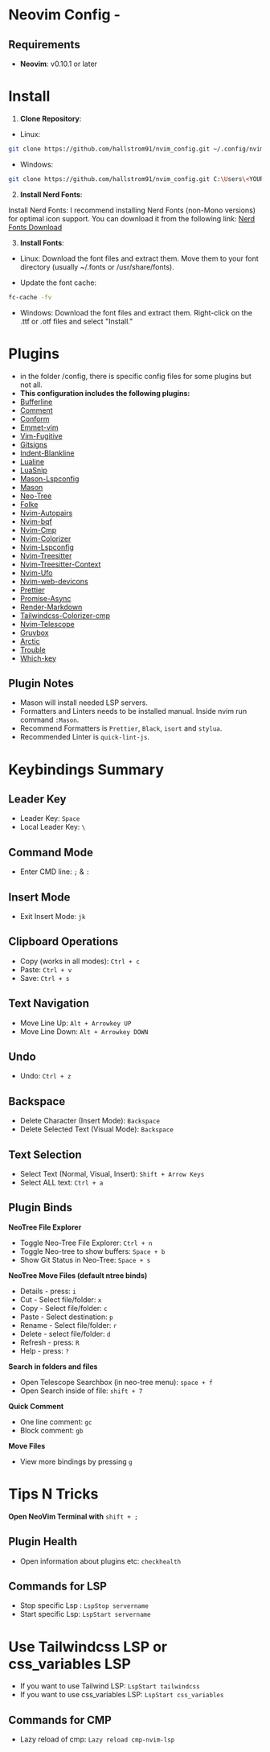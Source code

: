 # Neovim Config -

## Requirements

- **Neovim**: v0.10.1 or later

# Install

1. **Clone Repository**:

- Linux:

```bash linux
git clone https://github.com/hallstrom91/nvim_config.git ~/.config/nvim
```

- Windows:

```bash windows
git clone https://github.com/hallstrom91/nvim_config.git C:\Users\<YOUR_USERNAME>\AppData\Local\nvim
```

2. **Install Nerd Fonts**:

Install Nerd Fonts: I recommend installing Nerd Fonts (non-Mono versions) for optimal icon support. You can download it from the following link: [Nerd Fonts Download](https://www.nerdfonts.com/font-downloads)

3. **Install Fonts**:

- Linux:
  Download the font files and extract them.
  Move them to your font directory (usually ~/.fonts or /usr/share/fonts).

- Update the font cache:

```bash linux
fc-cache -fv
```

- Windows:
  Download the font files and extract them.
  Right-click on the .ttf or .otf files and select "Install."

# Plugins

- in the folder /config, there is specific config files for some plugins but not all.
- **This configuration includes the following plugins:**
- [Bufferline](https://github.com/akinsho/bufferline.nvim)
- [Comment](https://github.com/numToStr/Comment.nvim)
- [Conform](https://github.com/stevearc/conform.nvim)
- [Emmet-vim](https://github.com/mattn/emmet-vim)
- [Vim-Fugitive](https://github.com/tpope/vim-fugitive)
- [Gitsigns](https://github.com/lewis6991/gitsigns.nvim)
- [Indent-Blankline](https://github.com/lukas-reineke/indent-blankline.nvim)
- [Lualine](https://github.com/nvim-lualine/lualine.nvim)
- [LuaSnip](https://github.com/L3MON4D3/LuaSnip)
- [Mason-Lspconfig](https://github.com/williamboman/mason-lspconfig.nvim)
- [Mason](https://github.com/williamboman/mason.nvim)
- [Neo-Tree](https://github.com/nvim-neo-tree/neo-tree.nvim)
- [Folke](https://github.com/folke/noice.nvim)
- [Nvim-Autopairs](https://github.com/windwp/nvim-autopairs)
- [Nvim-bqf](https://github.com/kevinhwang91/nvim-bqf)
- [Nvim-Cmp](https://github.com/hrsh7th/nvim-cmp)
- [Nvim-Colorizer](https://github.com/norcalli/nvim-colorizer.lua)
- [Nvim-Lspconfig](https://github.com/neovim/nvim-lspconfig)
- [Nvim-Treesitter](https://github.com/nvim-treesitter/nvim-treesitter)
- [Nvim-Treesitter-Context](https://github.com/nvim-treesitter/nvim-treesitter-context)
- [Nvim-Ufo](https://github.com/kevinhwang91/nvim-ufo)
- [Nvim-web-devicons](https://github.com/nvim-tree/nvim-web-devicons)
- [Prettier](https://github.com/MunifTanjim/prettier.nvim)
- [Promise-Async](https://github.com/kevinhwang91/promise-async)
- [Render-Markdown](https://github.com/MeanderingProgrammer/render-markdown.nvim)
- [Tailwindcss-Colorizer-cmp](https://github.com/roobert/tailwindcss-colorizer-cmp.nvim)
- [Nvim-Telescope](https://github.com/nvim-telescope/telescope.nvim)
- [Gruvbox](https://github.com/morhetz/gruvbox)
- [Arctic](https://github.com/rockyzhang24/arctic.nvim)
- [Trouble](https://github.com/folke/trouble.nvim)
- [Which-key](https://github.com/folke/which-key.nvim)

## Plugin Notes

- Mason will install needed LSP servers.
- Formatters and Linters needs to be installed manual. Inside nvim run command `:Mason`.
- Recommend Formatters is `Prettier`, `Black`, `isort` and `stylua`.
- Recommended Linter is `quick-lint-js`.

# Keybindings Summary

## Leader Key

- Leader Key: `Space`
- Local Leader Key: `\`

## Command Mode

- Enter CMD line: `;` & `:`

## Insert Mode

- Exit Insert Mode: `jk`

## Clipboard Operations

- Copy (works in all modes): `Ctrl + c`
- Paste: `Ctrl + v`
- Save: `Ctrl + s`

## Text Navigation

- Move Line Up: `Alt + Arrowkey UP`
- Move Line Down: `Alt + Arrowkey DOWN`

## Undo

- Undo: `Ctrl + z`

## Backspace

- Delete Character (Insert Mode): `Backspace`
- Delete Selected Text (Visual Mode): `Backspace`

## Text Selection

- Select Text (Normal, Visual, Insert): `Shift + Arrow Keys`
- Select ALL text: `Ctrl + a`

## Plugin Binds

**NeoTree File Explorer**

- Toggle Neo-Tree File Explorer: `Ctrl + n`
- Toggle Neo-tree to show buffers: `Space + b`
- Show Git Status in Neo-Tree: `Space + s`

**NeoTree Move Files (default ntree binds)**

- Details - press: `i`
- Cut - Select file/folder: `x`
- Copy - Select file/folder: `c`
- Paste - Select destination: `p`
- Rename - Select file/folder: `r`
- Delete - select file/folder: `d`
- Refresh - press: `R`
- Help - press: `?`

**Search in folders and files**

- Open Telescope Searchbox (in neo-tree menu): `space + f`
- Open Search inside of file: `shift + 7`

**Quick Comment**

- One line comment: `gc`
- Block comment: `gb`

**Move Files**

- View more bindings by pressing `g`

# Tips N Tricks

**Open NeoVim Terminal with** `shift + ;`

## Plugin Health

- Open information about plugins etc: `checkhealth`

## Commands for LSP

- Stop specific Lsp : `LspStop servername`
- Start specific Lsp: `LspStart servername`

# Use Tailwindcss LSP or css_variables LSP

- If you want to use Tailwind LSP: `LspStart tailwindcss`
- If you want to use css_variables LSP: `LspStart css_variables`

## Commands for CMP

- Lazy reload of cmp: `Lazy reload cmp-nvim-lsp`

